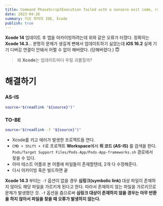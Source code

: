```yaml
---
title: Command PhaseScriptExecution failed with a nonzero exit code, rsync link_stat "~" failed No such file or directory 해결법
date: 2023-04-26
summary: 지상 최악의 IDE, Xcode
publish: true
---
```


**Xcode 14** 업데이트 후 앱을 아카이빙하려는데 위와 같은 오류가 터졌다. 정확히는 **Xcode 14.3**...
분명히 문제가 생길게 뻔해서 업데이트하기 싫었는데 **iOS 16.2** 실제 기기 디버깅 연결이 안돼서 어쩔 수 없이 해버렸다. (당해버렸다.) 😇

> 왜 **Xcode**는 업데이트마다 우릴 괴롭힐까?

# 해결하기

### AS-IS

```sh
source="$(readlink "${source}")"
```

### TO-BE

```sh
source="$(readlink -f "${source}")"
```

- Xcode를 키고 에러가 발생한 프로젝트들 연다.
- `CMD + Shift + F`로 프로젝트 **Workspace**에서 **위 코드 (AS-IS)** 를 검색을 한다. `Pods/Target Support Files/Pods-App/Pods-App-frameworks.sh` 경로에서 찾을 수 있다.
- 아마 테스트 어플과 본 어플에 파일들이 존재할텐데, 2개 다 수정해준다.
- 다시 아카이빙 혹은 빌드하면 끝

**Xcode 14.3** 부터는 `-f` 옵션이 없을 경우 **심링크(symbolic link)** 대상 파일이 존재하지 않아도 해당 파일을 가르키게 된다고 한다. 따라서 존재하지 않는 파일을 가르키므로 문제가 발생했던 것. `-f` 옵션을 줌으로써 **심링크 대상이 존재하지 않을 경우는 아무 반환을 하지 않아서 파일을 찾을 때 오류가 발생하지 않는다.**
